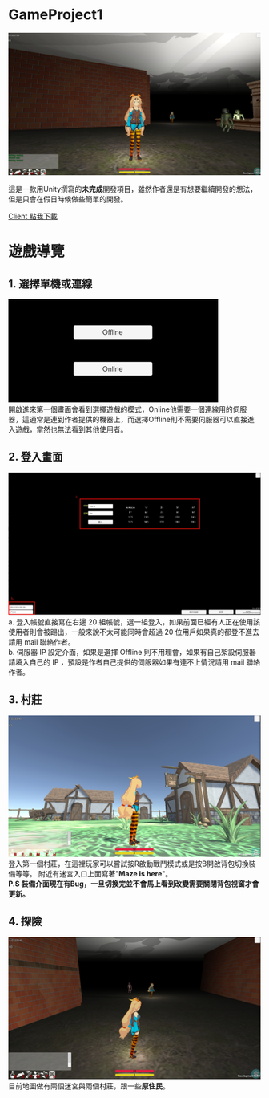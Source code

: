 # GameProject1
![Image](res/1565452909695.jpg)

這是一款用Unity撰寫的**未完成**開發項目，雖然作者還是有想要繼續開發的想法，但是只會在假日時候做些簡單的開發。 

[Client 點我下載](https://drive.google.com/open?id=1eI8m8_l_YX-LOczTO55nBQQWHwGEUnfm)

# 遊戲導覽

##  1. 選擇單機或連線
![image](res/1565454377772.jpg)  
開啟進來第一個畫面會看到選擇遊戲的模式，Online他需要一個連線用的伺服器，這通常是連到作者提供的機器上，而選擇Offline則不需要伺服器可以直接進入遊戲，當然也無法看到其他使用者。
##  2. 登入畫面
![image](res/1565454770023.jpg) 
a. 登入帳號直接寫在右邊 20 組帳號，選一組登入，如果前面已經有人正在使用該使用者則會被踢出，一般來說不太可能同時會超過 20 位用戶如果真的都登不進去請用 mail 聯絡作者。  
b. 伺服器 IP 設定介面，如果是選擇 Offline 則不用理會，如果有自己架設伺服器請填入自己的 IP ，預設是作者自己提供的伺服器如果有連不上情況請用 mail 聯絡作者。

## 3. 村莊
![image](res/1565455411093.jpg) 
登入第一個村莊，在這裡玩家可以嘗試按R啟動戰鬥模式或是按B開啟背包切換裝備等等。
附近有迷宮入口上面寫著"**Maze is here**"。  
__P.S 裝備介面現在有Bug，一旦切換完並不會馬上看到改變需要關閉背包視窗才會更新。__
## 4. 探險
![image](res/1565455810576.jpg) 
目前地圖做有兩個迷宮與兩個村莊，跟一些**原住民**。




